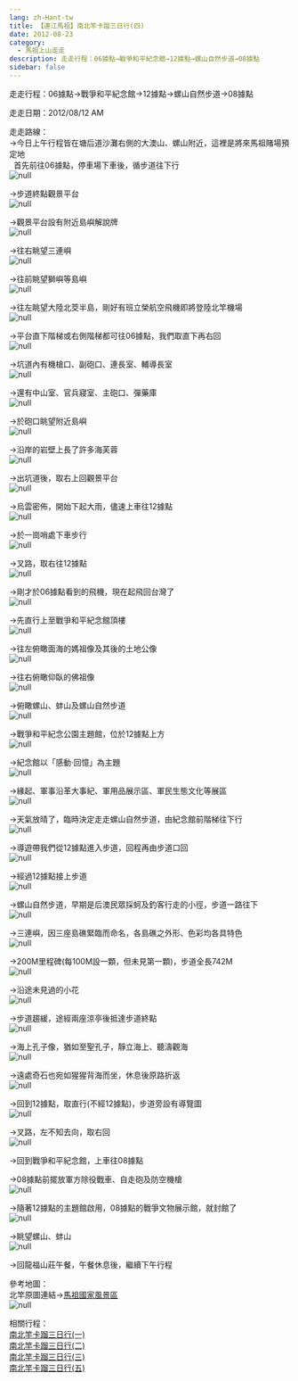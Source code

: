```yaml
---
lang: zh-Hant-tw
title: 【連江馬祖】南北竿卡蹓三日行(四)
date: 2012-08-23
category: 
  - 馬祖上山走走
description: 走走行程：06據點→戰爭和平紀念館→12據點→螺山自然步道→08據點
sidebar: false
---
```


走走行程：06據點→戰爭和平紀念館→12據點→螺山自然步道→08據點

走走日期：2012/08/12 AM

走走路線：  
→今日上午行程皆在塘后道沙灘右側的大澳山、螺山附近，這裡是將來馬祖賭場預定地  
  首先前往06據點，停車場下車後，循步道往下行  
![null](image/230828472_l.jpg)

→步道終點觀景平台  
![null](image/230828475_l.jpg)

→觀景平台設有附近島嶼解說牌  
![null](image/230828480_l.jpg)

→往右眺望三連嶼  
![null](image/230828478_l.jpg)

→往前眺望獅嶼等島嶼  
![null](image/230828481_l.jpg)

→往左眺望大陸北茭半島，剛好有班立榮航空飛機即將登陸北竿機場  
![null](image/230828482_l.jpg)

→平台直下階梯或右側階梯都可往06據點，我們取直下再右回  
![null](image/230828485_l.jpg)

→坑道內有機槍口、副砲口、連長室、輔導長室  
![null](image/230828486_l.jpg)

→還有中山室、官兵寢室、主砲口、彈藥庫  
![null](image/230828488_l.jpg)

→於砲口眺望附近島嶼  
![null](image/230828490_l.jpg)

→沿岸的岩壁上長了許多海芙蓉  
![null](image/230828492_l.jpg)

→出坑道後，取右上回觀景平台  
![null](image/230828494_l.jpg)

→烏雲密佈，開始下起大雨，儘速上車往12據點  
![null](image/230828501_l.jpg)

→於一崗哨處下車步行  
![null](image/230828503_l.jpg)

→叉路，取右往12據點  
![null](image/230828506_l.jpg)

→剛才於06據點看到的飛機，現在起飛回台灣了  
![null](image/230828511_l.jpg)

→先直行上至戰爭和平紀念館頂樓  
![null](image/230828512_l.jpg)

→往左俯瞰面海的媽祖像及其後的土地公像  
![null](image/230828515_l.jpg)

→往右俯瞰仰臥的佛祖像  
![null](image/230828517_l.jpg)

→俯瞰螺山、蚌山及螺山自然步道  
![null](image/230828519_l.jpg)

→戰爭和平紀念公園主題館，位於12據點上方  
![null](image/230828521_l.jpg)

→紀念館以「感動‧回憶」為主題  
![null](image/230828523_l.jpg)

→緣起、軍事沿革大事紀、軍用品展示區、軍民生態文化等展區  
![null](image/230828525_l.jpg)

→天氣放晴了，臨時決定走走螺山自然步道，由紀念館前階梯往下行  
![null](image/230828528_l.jpg)

→導遊帶我們從12據點進入步道，回程再由步道口回  
![null](image/230828531_l.jpg)

→經過12據點接上步道  
![null](image/230828533_l.jpg)

→螺山自然步道，早期是后澳民眾採蚵及釣客行走的小徑，步道一路往下  
![null](image/230828535_l.jpg)

→三連嶼，因三座島礁緊臨而命名，各島礁之外形、色彩均各具特色  
![null](image/230828537_l.jpg)

→200M里程碑(每100M設一顆，但未見第一顆)，步道全長742M  
![null](image/230828540_l.jpg)

→沿途未見過的小花  
![null](image/230828542_l.jpg)

→步道趨緩，途經兩座涼亭後抵達步道終點  
![null](image/230828547_l.jpg)

→海上孔子像，猶如至聖孔子，靜立海上、聽濤觀海  
![null](image/230828550_l.jpg)

→遠處奇石也宛如猩猩背海而坐，休息後原路折返  
![null](image/230828552_l.jpg)

→回到12據點，取直行(不經12據點)，步道旁設有導覽圖  
![null](image/230828553_l.jpg)

→叉路，左不知去向，取右回  
![null](image/230828556_l.jpg)

→回到戰爭和平紀念館，上車往08據點

→08據點前擺放軍方除役戰車、自走砲及防空機槍  
![null](image/230828557_l.jpg)

→隨著12據點的主題館啟用，08據點的戰爭文物展示館，就封館了  
![null](image/230828564_l.jpg)

→眺望螺山、蚌山  
![null](image/230828569_l.jpg)

→回龍福山莊午餐，午餐休息後，繼續下午行程

參考地圖：  
北竿原圖連結→[馬祖國家風景區](http://www.matsu-nsa.gov.tw/UserFiles/image/1/bigmap2.jpg)  
![null](image/230831284_l.jpg)

相關行程：  
[南北竿卡蹓三日行(一)](http://blog.xuite.net/shiun101/1013399/62698706)  
[南北竿卡蹓三日行(二)](http://blog.xuite.net/shiun101/1013399/62720149)  
[南北竿卡蹓三日行(三)](http://blog.xuite.net/shiun101/1013399/62737345)  
[南北竿卡蹓三日行(五)](http://blog.xuite.net/shiun101/1013399/62772030)